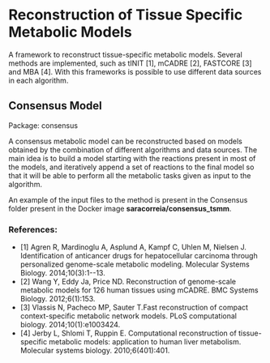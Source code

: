 # Reconstruction of Tissue Specific Metabolic Models 

A framework to reconstruct tissue-specific metabolic models.
Several methods are implemented, such as  tINIT [1], mCADRE [2], FASTCORE [3] and MBA [4].
With this frameworks is possible to use different data sources in each algorithm.

## Consensus Model
Package: consensus

A consensus metabolic model can be reconstructed based on models obtained by the combination of different algorithms and data sources. The main idea is to build a model starting with the reactions present in most of the models, and iteratively append a set of reactions to the final model so that it will be able to perform all the metabolic tasks given as input to the algorithm.

An example of the input files to the method is present in the Consensus folder present in the Docker image __saracorreia/consensus_tsmm__.

### References:
* [1] Agren R, Mardinoglu A, Asplund A, Kampf C, Uhlen M, Nielsen J. Identification of anticancer drugs for hepatocellular carcinoma through personalized genome-scale metabolic modeling. Molecular Systems Biology. 2014;10(3):1--13.
* [2] Wang Y, Eddy Ja, Price ND. Reconstruction of genome-scale metabolic models for 126 human tissues using mCADRE. BMC Systems Biology. 2012;6(1):153.
* [3] Vlassis N, Pacheco MP, Sauter T.Fast reconstruction of compact context-specific metabolic network models. PLoS computational biology. 2014;10(1):e1003424.
* [4] Jerby L, Shlomi T, Ruppin E. Computational reconstruction of tissue-specific metabolic models: application to human liver metabolism. Molecular systems biology. 2010;6(401):401.